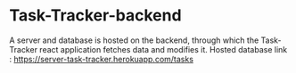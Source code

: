 # Task-Tracker-backend
A server and database is hosted on the backend, through which the Task-Tracker react application fetches data and modifies it. 
Hosted database link : https://server-task-tracker.herokuapp.com/tasks
